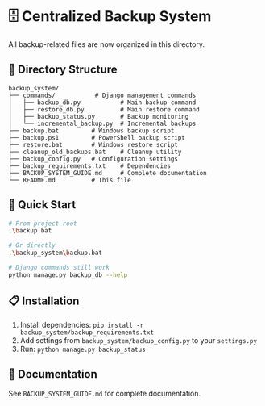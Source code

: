 # 🗄️ Centralized Backup System

All backup-related files are now organized in this directory.

## 📁 Directory Structure
```
backup_system/
├── commands/           # Django management commands
│   ├── backup_db.py           # Main backup command
│   ├── restore_db.py          # Main restore command
│   ├── backup_status.py       # Backup monitoring
│   └── incremental_backup.py  # Incremental backups
├── backup.bat         # Windows backup script
├── backup.ps1         # PowerShell backup script
├── restore.bat        # Windows restore script
├── cleanup_old_backups.bat    # Cleanup utility
├── backup_config.py   # Configuration settings
├── backup_requirements.txt    # Dependencies
├── BACKUP_SYSTEM_GUIDE.md     # Complete documentation
└── README.md          # This file
```

## 🚀 Quick Start
```bash
# From project root
.\backup.bat

# Or directly
.\backup_system\backup.bat

# Django commands still work
python manage.py backup_db --help
```

## 📋 Installation
1. Install dependencies: `pip install -r backup_system/backup_requirements.txt`
2. Add settings from `backup_system/backup_config.py` to your `settings.py`
3. Run: `python manage.py backup_status`

## 📖 Documentation
See `BACKUP_SYSTEM_GUIDE.md` for complete documentation.